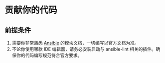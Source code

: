 # 贡献你的代码

## 前提条件

1. 需要你非常熟悉 [Ansible](https://docs.ansible.com/ansible/latest/collections/index.html) 的模块文档，一切编写以官方文档为准。
1. 不论你使用哪款 IDE 编辑器，请务必安装启动与 ansible-lint 相关的插件。确保你的代码编写规范符合官方要求。